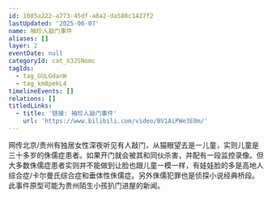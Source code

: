 ```yaml
---
id: 1085a222-a773-45df-a8a2-da588c1427f2
lastUpdated: '2025-06-07'
name: 袖珍人敲门事件
aliases: []
layer: 2
eventDate: null
categoryId: cat_X3JSNomc
tagIds:
  - tag_GULGdanW
  - tag_km8pekL4
timelineEvents: []
relations: []
titledLinks:
  - title: '链接: 袖珍人敲门事件'
    url: 'https://www.bilibili.com/video/BV1AiPWe3E8m/'
---
```

网传北京/贵州有独居女性深夜听见有人敲门，从猫眼望去是一儿童，实则儿童是三十多岁的侏儒症患者。如果开门就会被其和同伙杀害，并配有一段监控录像。但大多数侏儒症患者实则并不能做到让脸也跟儿童一模一样，有娃娃脸的多是高地人综合症/卡尔曼氏综合症和垂体性侏儒症。另外侏儒犯罪也是侦探小说经典桥段。此事件原型可能为贵州陌生小孩扒门进屋的新闻。
